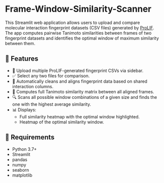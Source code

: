 # Frame-Window-Similarity-Scanner

This Streamlit web application allows users to upload and compare molecular interaction fingerprint datasets (CSV files) generated by [ProLIF](https://prolif.readthedocs.io/). The app computes pairwise Tanimoto similarities between frames of two fingerprint datasets and identifies the optimal window of maximum similarity between them.

## 🚀 Features

- 📂 Upload multiple ProLIF-generated fingerprint CSVs via sidebar.
- ✅ Select any two files for comparison.
- 🧹 Automatically cleans and aligns fingerprint data based on shared interaction columns.
- 🧠 Computes full Tanimoto similarity matrix between all aligned frames.
- 🔍 Scans all possible window combinations of a given size and finds the one with the highest average similarity.
- 📊 Displays:
  - Full similarity heatmap with the optimal window highlighted.
  - Heatmap of the optimal similarity window.

## 📎 Requirements

- Python 3.7+
- Streamlit
- pandas
- numpy
- seaborn
- matplotlib